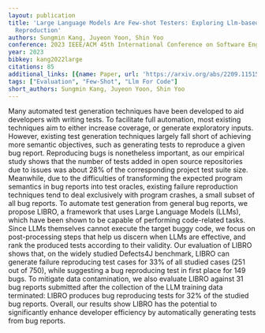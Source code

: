 ```yaml
---
layout: publication
title: 'Large Language Models Are Few-shot Testers: Exploring Llm-based General Bug
  Reproduction'
authors: Sungmin Kang, Juyeon Yoon, Shin Yoo
conference: 2023 IEEE/ACM 45th International Conference on Software Engineering (ICSE)
year: 2023
bibkey: kang2022large
citations: 85
additional_links: [{name: Paper, url: 'https://arxiv.org/abs/2209.11515'}]
tags: ["Evaluation", "Few-Shot", "Llm For Code"]
short_authors: Sungmin Kang, Juyeon Yoon, Shin Yoo
---
```

Many automated test generation techniques have been developed to aid
developers with writing tests. To facilitate full automation, most existing
techniques aim to either increase coverage, or generate exploratory inputs.
However, existing test generation techniques largely fall short of achieving
more semantic objectives, such as generating tests to reproduce a given bug
report. Reproducing bugs is nonetheless important, as our empirical study shows
that the number of tests added in open source repositories due to issues was
about 28% of the corresponding project test suite size. Meanwhile, due to the
difficulties of transforming the expected program semantics in bug reports into
test oracles, existing failure reproduction techniques tend to deal exclusively
with program crashes, a small subset of all bug reports. To automate test
generation from general bug reports, we propose LIBRO, a framework that uses
Large Language Models (LLMs), which have been shown to be capable of performing
code-related tasks. Since LLMs themselves cannot execute the target buggy code,
we focus on post-processing steps that help us discern when LLMs are effective,
and rank the produced tests according to their validity. Our evaluation of
LIBRO shows that, on the widely studied Defects4J benchmark, LIBRO can generate
failure reproducing test cases for 33% of all studied cases (251 out of 750),
while suggesting a bug reproducing test in first place for 149 bugs. To
mitigate data contamination, we also evaluate LIBRO against 31 bug reports
submitted after the collection of the LLM training data terminated: LIBRO
produces bug reproducing tests for 32% of the studied bug reports. Overall, our
results show LIBRO has the potential to significantly enhance developer
efficiency by automatically generating tests from bug reports.